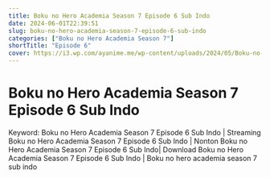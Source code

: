 ```yaml
---
title: Boku no Hero Academia Season 7 Episode 6 Sub Indo
date: 2024-06-01T22:39:51
slug: boku-no-hero-academia-season-7-episode-6-sub-indo
categories: ["Boku no Hero Academia Season 7"]
shortTitle: "Episode 6"
cover: https://i3.wp.com/ayanime.me/wp-content/uploads/2024/05/Boku-no-Hero-Academia-7th-Season-768x1051-1.jpg
---
```


# Boku no Hero Academia Season 7 Episode 6 Sub Indo

<iframe-loader iframe-src1="" iframe-src2="https://drive.google.com/file/d/14h5oTmSqjCrb6XYyXh9egrmDZ4BR2MNL/preview"></iframe-loader>


Keyword:
Boku no Hero Academia Season 7 Episode 6 Sub Indo | Streaming Boku no Hero Academia Season 7 Episode 6 Sub Indo | Nonton Boku no Hero Academia Season 7 Episode 6 Sub Indo| Download Boku no Hero Academia Season 7 Episode 6 Sub Indo | Boku no hero academia season 7 sub indo

